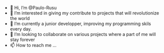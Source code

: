 - 👋 Hi, I’m @Paulo-Rusu
- 👀 I’m interested in giving my contribute to projects that will revolutionize the world 
- 🌱 I’m currently a junior developper, improving my programming skils every day. 
- 💞️ I’m looking to collaborate on various projects where a part of me will stay forever  
- 📫 How to reach me ...

<!---
Paulo-Rusu/Paulo-Rusu is a ✨ special ✨ repository because its `README.md` (this file) appears on your GitHub profile.
You can click the Preview link to take a look at your changes.
--->
